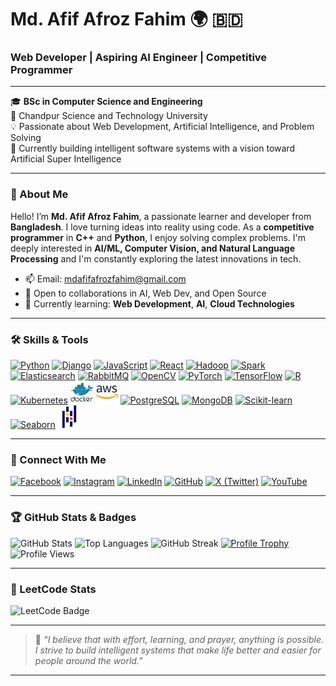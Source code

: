 # Md. Afif Afroz Fahim 🌍 🇧🇩
### Web Developer | Aspiring AI Engineer | Competitive Programmer

---

🎓 **BSc in Computer Science and Engineering**  
📍 Chandpur Science and Technology University  
💡 Passionate about Web Development, Artificial Intelligence, and Problem Solving  
🚀 Currently building intelligent software systems with a vision toward Artificial Super Intelligence

---

### 🧠 About Me

Hello! I’m **Md. Afif Afroz Fahim**, a passionate learner and developer from **Bangladesh**. I love turning ideas into reality using code. As a **competitive programmer** in **C++** and **Python**, I enjoy solving complex problems. I'm deeply interested in **AI/ML, Computer Vision, and Natural Language Processing** and I'm constantly exploring the latest innovations in tech.

- 📫 Email: [mdafifafrozfahim@gmail.com](mailto:mdafifafrozfahim@gmail.com)  
- 💬 Open to collaborations in AI, Web Dev, and Open Source  
- 🌱 Currently learning: **Web Development**, **AI**, **Cloud Technologies**

---

### 🛠️ Skills & Tools

<p align="left">
  <a href="#"><img src="https://raw.githubusercontent.com/danielcranney/readme-generator/main/public/icons/skills/python-colored.svg" height="36" alt="Python" /></a>
  <a href="#"><img src="https://raw.githubusercontent.com/danielcranney/readme-generator/main/public/icons/skills/django-colored.svg" height="36" alt="Django" /></a>
  <a href="#"><img src="https://raw.githubusercontent.com/danielcranney/readme-generator/main/public/icons/skills/javascript-colored.svg" height="36" alt="JavaScript" /></a>
  <a href="#"><img src="https://raw.githubusercontent.com/danielcranney/readme-generator/main/public/icons/skills/react-colored.svg" height="36" alt="React" /></a>
  <a href="#"><img src="https://www.vectorlogo.zone/logos/apache_hadoop/apache_hadoop-icon.svg" height="36" alt="Hadoop" /></a>
  <a href="#"><img src="https://upload.wikimedia.org/wikipedia/commons/f/f3/Apache_Spark_logo.svg" height="36" alt="Spark" /></a>
  <a href="#"><img src="https://upload.wikimedia.org/wikipedia/commons/0/04/Elasticsearch_logo.svg" height="36" alt="Elasticsearch" /></a>
  <a href="#"><img src="https://www.vectorlogo.zone/logos/rabbitmq/rabbitmq-icon.svg" height="36" alt="RabbitMQ" /></a>
  <a href="#"><img src="https://www.vectorlogo.zone/logos/opencv/opencv-icon.svg" height="36" alt="OpenCV" /></a>
  <a href="#"><img src="https://raw.githubusercontent.com/danielcranney/readme-generator/main/public/icons/skills/pytorch-colored.svg" height="36" alt="PyTorch" /></a>
  <a href="#"><img src="https://raw.githubusercontent.com/danielcranney/readme-generator/main/public/icons/skills/tensorflow-colored.svg" height="36" alt="TensorFlow" /></a>
  <a href="#"><img src="https://www.r-project.org/logo/Rlogo.svg" height="36" alt="R" /></a>
  <a href="#"><img src="https://www.vectorlogo.zone/logos/kubernetes/kubernetes-icon.svg" height="36" alt="Kubernetes" /></a>
  <a href="#"><img src="https://raw.githubusercontent.com/devicons/devicon/master/icons/docker/docker-original-wordmark.svg" height="36" alt="Docker" /></a>
  <a href="#"><img src="https://raw.githubusercontent.com/devicons/devicon/master/icons/amazonwebservices/amazonwebservices-original-wordmark.svg" height="36" alt="AWS" /></a>
  <a href="#"><img src="https://raw.githubusercontent.com/danielcranney/readme-generator/main/public/icons/skills/postgresql-colored.svg" height="36" alt="PostgreSQL" /></a>
  <a href="#"><img src="https://raw.githubusercontent.com/danielcranney/readme-generator/main/public/icons/skills/mongodb-colored.svg" height="36" alt="MongoDB" /></a>
  <a href="#"><img src="https://upload.wikimedia.org/wikipedia/commons/0/05/Scikit_learn_logo_small.svg" height="36" alt="Scikit-learn" /></a>
  <a href="#"><img src="https://seaborn.pydata.org/_images/logo-mark-lightbg.svg" height="36" alt="Seaborn" /></a>
  <a href="#"><img src="https://raw.githubusercontent.com/devicons/devicon/2ae2a900d2f041da66e950e4d48052658d850630/icons/pandas/pandas-original.svg" height="36" alt="Pandas" /></a>
</p>

---

### 🔗 Connect With Me

<p align="left">
  <a href="https://www.facebook.com/afifaf20"><img src="https://raw.githubusercontent.com/danielcranney/readme-generator/main/public/icons/socials/facebook.svg" height="32" alt="Facebook" /></a>
  <a href="https://www.instagram.com/afifaf20"><img src="https://raw.githubusercontent.com/danielcranney/readme-generator/main/public/icons/socials/instagram.svg" height="32" alt="Instagram" /></a>
  <a href="https://www.linkedin.com/in/mdafifafrozfahim"><img src="https://raw.githubusercontent.com/danielcranney/readme-generator/main/public/icons/socials/linkedin.svg" height="32" alt="LinkedIn" /></a>
  <a href="https://www.github.com/afif-af"><img src="https://raw.githubusercontent.com/danielcranney/readme-generator/main/public/icons/socials/github.svg" height="32" alt="GitHub" /></a>
  <a href="https://www.x.com/afif_af20"><img src="https://raw.githubusercontent.com/danielcranney/readme-generator/main/public/icons/socials/twitter.svg" height="32" alt="X (Twitter)" /></a>
  <a href="https://www.youtube.com/@afif.20"><img src="https://raw.githubusercontent.com/danielcranney/readme-generator/main/public/icons/socials/youtube.svg" height="32" alt="YouTube" /></a>
</p>

---

### 🏆 GitHub Stats & Badges

![GitHub Stats](https://github-readme-stats.vercel.app/api?username=afif-af&show_icons=true&theme=default)
![Top Languages](https://github-readme-stats.vercel.app/api/top-langs/?username=afif-af&layout=compact&theme=default)
![GitHub Streak](https://github-readme-streak-stats.herokuapp.com/?user=afif-af&theme=default)
[![Profile Trophy](https://github-profile-trophy.vercel.app/?username=afif-af&theme=flat)](https://github.com/ryo-ma/github-profile-trophy)
![Profile Views](https://komarev.com/ghpvc/?username=afif-af&label=Profile%20Views&color=blue&style=flat)

---

### 🧮 LeetCode Stats

![LeetCode Badge](https://leetcard.jacoblin.cool/afifaf?theme=light&font=Baloo+Bhai+2&width=500)

---

> 🌟 _“I believe that with effort, learning, and prayer, anything is possible. I strive to build intelligent systems that make life better and easier for people around the world.”_

---

<!-- Generated with ❤️ using GPRM (https://gprm.itsvg.in) -->
